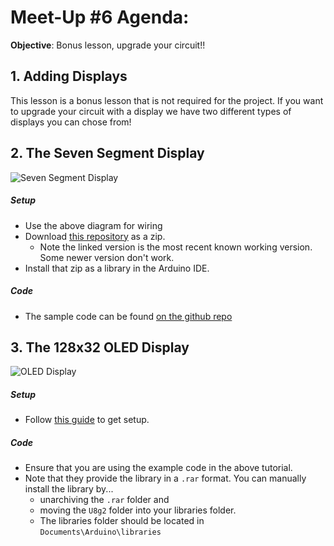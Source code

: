 # Meet-Up #6 Agenda:

**Objective**: Bonus lesson, upgrade your circuit!!

## 1. Adding Displays
This lesson is a bonus lesson that is not required for the project.
If you want to upgrade your circuit with a display we have two different types of displays you can chose from!

## 2. The Seven Segment Display
![Seven Segment Display](http://arduinolearning.com/wp-content/uploads/2015/12/ARduino-and-TM1637_bb.png)

##### Setup
- Use the above diagram for wiring
- Download [this repository](https://github.com/avishorp/TM1637/tree/77a9adc788f549d0a5786fff0c2aefd24a60b0c3) as a zip.
    - Note the linked version is the most recent known working version. Some newer version don't work.
- Install that zip as a library in the Arduino IDE.

##### Code
- The sample code can be found [on the github repo](https://github.com/avishorp/TM1637/blob/77a9adc788f549d0a5786fff0c2aefd24a60b0c3/examples/TM1637Test/TM1637Test.ino)

## 3. The 128x32 OLED Display

![OLED Display](https://cdn.instructables.com/F21/O2WO/JC0U6G3R/F21O2WOJC0U6G3R.LARGE.jpg)

##### Setup
- Follow [this guide](https://www.instructables.com/id/Tutorial-to-Interface-OLED-091inch-128x32-With-Ard/) to get setup.

##### Code
- Ensure that you are using the example code in the above tutorial.
- Note that they provide the library in a `.rar` format. You can manually install the library by...
    - unarchiving the `.rar` folder and
    - moving the `U8g2` folder into your libraries folder.
    - The libraries folder should be located in `Documents\Arduino\libraries`
